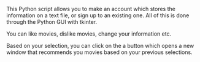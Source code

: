 This Python script allows you to make an account which stores the information on a text file, or sign up to an existing one. All of this is done through the Python GUI with tkinter.

You can like movies, dislike movies, change your information etc.

Based on your selection, you can click on the a button which opens a new window that recommends you movies based on your previous selections.
